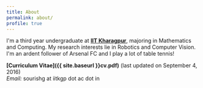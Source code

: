 ```yaml
---
title: About
permalink: about/
profile: true
---
```



I'm a third year undergraduate at **[IIT Kharagpur](http://www.iitkgp.ac.in)**, majoring in Mathematics and Computing. My research interests lie in Robotics and Computer Vision. I'm an ardent follower of Arsenal FC and I play a lot of table tennis!

**[Curriculum Vitae]({{ site.baseurl }}cv.pdf)** (last updated on September 4, 2016)<br>
*Email:* sourishg at iitkgp dot ac dot in
